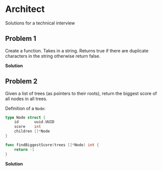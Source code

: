 # Architect

Solutions for a technical interview

## Problem 1

Create a function. Takes in a string. Returns true if there are duplicate
characters in the string otherwise return false.

**Solution**

## Problem 2

Given a list of trees (as pointers to their roots), return the biggest score of
all nodes in all trees.

Definition of a `Node`:

```go
type Node struct {
	id       uuid.UUID
	score    int
	children []*Node
}
```

```go
func findBiggestScore(trees []*Node) int {
	return -1
}
```

**Solution**

